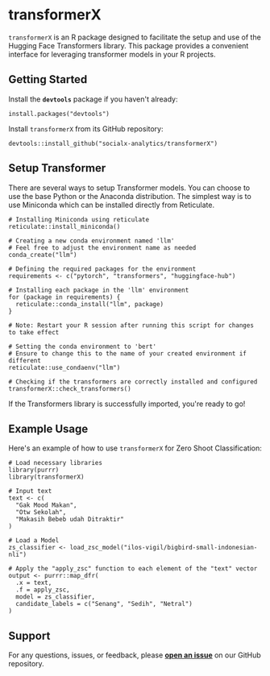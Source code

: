 # transformerX

`transformerX` is an R package designed to facilitate the setup and use of the Hugging Face Transformers library. This package provides a convenient interface for leveraging transformer models in your R projects.

## Getting Started

Install the **`devtools`** package if you haven't already:

```{r}
install.packages("devtools")
```

Install `transformerX` from its GitHub repository:

```{r}
devtools::install_github("socialx-analytics/transformerX")
```

## Setup Transformer

There are several ways to setup Transformer models. You can choose to use the base Python or the Anaconda distribution. The simplest way is to use Miniconda which can be installed directly from Reticulate.

```{r}
# Installing Miniconda using reticulate
reticulate::install_miniconda()

# Creating a new conda environment named 'llm'
# Feel free to adjust the environment name as needed
conda_create("llm")

# Defining the required packages for the environment
requirements <- c("pytorch", "transformers", "huggingface-hub")

# Installing each package in the 'llm' environment
for (package in requirements) {
  reticulate::conda_install("llm", package)
}

# Note: Restart your R session after running this script for changes to take effect

# Setting the conda environment to 'bert'
# Ensure to change this to the name of your created environment if different
reticulate::use_condaenv("llm")

# Checking if the transformers are correctly installed and configured
transformerX::check_transformers()
```

If the Transformers library is successfully imported, you're ready to go!

## Example Usage

Here's an example of how to use `transformerX` for Zero Shoot Classification:

```{r}
# Load necessary libraries
library(purrr) 
library(transformerX)  

# Input text
text <- c(
  "Gak Mood Makan",
  "Otw Sekolah", 
  "Makasih Bebeb udah Ditraktir"
)

# Load a Model
zs_classifier <- load_zsc_model("ilos-vigil/bigbird-small-indonesian-nli")

# Apply the "apply_zsc" function to each element of the "text" vector
output <- purrr::map_dfr(
  .x = text,
  .f = apply_zsc,
  model = zs_classifier,
  candidate_labels = c("Senang", "Sedih", "Netral")
)
```

## **Support**

For any questions, issues, or feedback, please [**open an issue**](https://github.com/socialx-analytics/transformerX/issues) on our GitHub repository.
